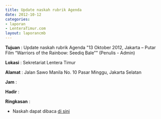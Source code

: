 ```yaml
---
title: Update naskah rubrik Agenda
date: 2012-10-12
categories:
- laporan
- LenteraTimur.com
layout: laporancmb
---
```



**Tujuan** : Update naskah rubrik Agenda "13 Oktober 2012, Jakarta – Putar Film “Warriors of the Rainbow: Seediq Bale”" (Penulis - Admin)

**Lokasi** : Sekretariat Lentera Timur 

**Alamat** : Jalan Sawo Manila No. 10 Pasar Minggu, Jakarta Selatan

**Jam** : 

**Hadir** :  


**Ringkasan** : 
* Naskah dapat dibaca [di sini](http://www.lenteratimur.com/13-oktober-2012-jakarta-putar-film-warriors-of-the-rainbow-seediq-bale/)
